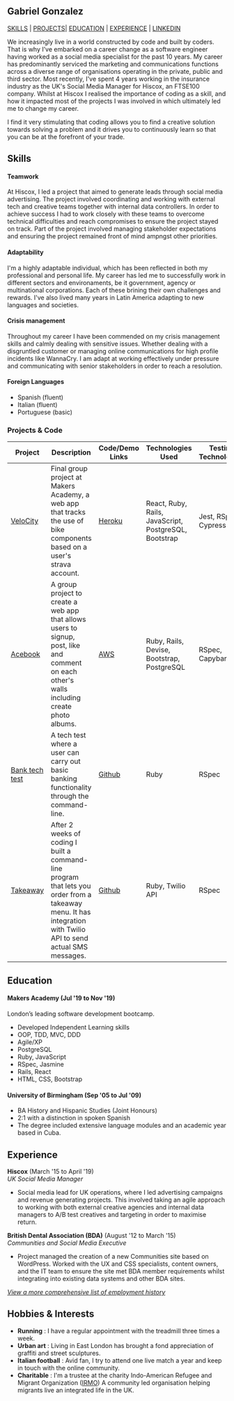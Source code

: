 ## Gabriel Gonzalez
[SKILLS](#skills) | [PROJECTS](#projects)| [EDUCATION](#education) | [EXPERIENCE](#experience) | [LINKEDIN](https://www.linkedin.com/in/ggp86/)

We increasingly live in a world constructed by code and built by coders. That is why I’ve embarked on a career change as a software engineer having worked as a social media specialist for the past 10 years. My career has predominantly serviced the marketing and communications functions across a diverse range of organisations operating in the private, public and third sector. Most recently, I've spent 4 years working in the insurance industry as the UK's Social Media Manager for Hiscox, an FTSE100 company. Whilst at Hiscox I realised the importance of coding as a skill, and how it impacted most of the projects I was involved in which ultimately led me to change my career.

I find it very stimulating that coding allows you to find a creative solution towards solving a problem and it drives you to continuously learn so that you can be at the forefront of your trade.

## Skills

#### Teamwork

At Hiscox, I led a project that aimed to generate leads through social media advertising. The project involved coordinating and working with external tech and creative teams together with internal data controllers. In order to achieve success I had to work closely with these teams to overcome technical difficulties and reach compromises to ensure the project stayed on track. Part of the project involved managing stakeholder expectations and ensuring the project remained front of mind ampngst other priorities.

#### Adaptability

I'm a highly adaptable individual, which has been reflected in both my professional and personal life. My career has led me to successfully work in different sectors and environaments, be it government, agency or multinational corporations. Each of these brining their own challenges and rewards. I've also lived many years in Latin America adapting to new languages and societies.

#### Crisis management

Throughout my career I have been commended on my crisis management skills and calmly dealing with sensitive issues. Whether dealing with a disgruntled customer or managing online communications for high profile incidents like WannaCry. I am adapt at working effectively under pressure and communicating with senior stakeholders in order to reach a resolution.

#### Foreign Languages

- Spanish (fluent)
- Italian (fluent)
- Portuguese (basic)

### <a name="projects">Projects & Code</a>
Project | Description | Code/Demo Links | Technologies Used | Testing Technologies
--- | --- | --- | --- | ---
[VeloCity](https://github.com/gabokappa/VeloCity/) | Final group project at Makers Academy, a web app that tracks the use of bike components based on a user's strava account. | [Heroku](https://velocity-bike.herokuapp.com/) | React, Ruby, Rails, JavaScript, PostgreSQL, Bootstrap | Jest, RSpec, Cypress
[Acebook](https://github.com/gabokappa/acebook-suckerberg) | A group project to create a web app that allows users to signup, post, like and comment on each other's walls including create photo albums. | [AWS](http://ec2-52-57-26-149.eu-central-1.compute.amazonaws.com:3000/) | Ruby, Rails, Devise, Bootstrap, PostgreSQL | RSpec, Capybara
[Bank tech test](https://github.com/gabokappa/bank-tech-test) | A tech test where a user can carry out basic banking functionality through the command-line. | [Github](https://github.com/gabokappa/bank-tech-test) | Ruby | RSpec
[Takeaway](https://github.com/gabokappa/takeaway-challenge) | After 2 weeks of coding I built a command-line program that lets you order from a takeaway menu. It has integration with Twilio API to send actual SMS messages. | [Github](https://github.com/gabokappa/takeaway-challenge) |Ruby, Twilio API | RSpec


## Education

#### Makers Academy (Jul '19 to Nov '19)

London’s leading software development bootcamp.

- Developed Independent Learning skills
- OOP, TDD, MVC, DDD
- Agile/XP
- PostgreSQL
- Ruby, JavaScript
- RSpec, Jasmine
- Rails, React 
- HTML, CSS, Bootstrap

#### University of Birmingham (Sep '05 to Jul '09)

- BA History and Hispanic Studies (Joint Honours)
- 2:1 with a distinction in spoken Spanish
- The degree included extensive language modules and an academic year based in Cuba.

## Experience

**Hiscox** (March '15 to April '19)    
*UK Social Media Manager*  
- Social media lead for UK operations, where I led advertising campaigns and revenue generating projects. This involved taking an agile approach to working with both external creative agencies and internal data managers to A/B test creatives and targeting in order to maximise return.

**British Dental Association (BDA)** (August '12 to March '15)   
*Communities and Social Media Executive*  
- Project managed the creation of a new Communities site based on WordPress. Worked with the UX and CSS specialists, content owners, and the IT team to ensure the site met BDA member requirements whilst integrating into existing data systems and other BDA sites.

[_View a more comprehensive list of employment history_](https://www.linkedin.com/in/ggp86/)

## Hobbies & Interests

- **Running** : I have a regular appointment with the treadmill three times a week.
- **Urban art** : Living in East London has brought a fond appreciation of graffiti and street sculptures.
- **Italian football** : Avid fan, I try to attend one live match a year and keep in touch with the online community.
- **Charitable** : I'm a trustee at the charity Indo-American Refugee and Migrant Organization ([IRMO](http://irmo.org.uk/)) A community led organisation helping migrants live an integrated life in the UK.
